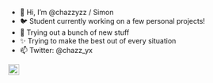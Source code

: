 - 👋 Hi, I’m @chazzyzz / Simon
- 🐦 Student currently working on a few personal projects!
- 🌱 Trying out a bunch of new stuff 
- ✨ Trying to make the best out of every situation
- 📫 Twitter: @chazz_yx 


<a href="https://twitter.com/chazz_yx">
  <img align="left" alt="Abhishek Naidu | Twitter" width="22px" src="https://raw.githubusercontent.com/peterthehan/peterthehan/master/assets/twitter.svg" />
</a>
<!---
chazzyzz/chazzyzz is a ✨ special ✨ repository because its `README.md` (this file) appears on your GitHub profile.
You can click the Preview link to take a look at your changes.
--->
